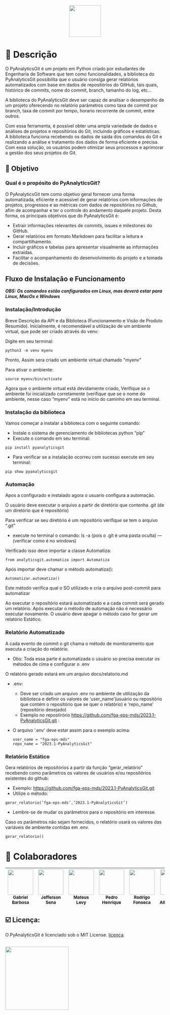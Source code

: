 <div align="center">
<img src="https://user-images.githubusercontent.com/98030427/236968066-315be92b-eabe-4d76-a5d7-bbaaa8df1e2d.png" width="100px" />
</div>




# 📝 Descrição
O PyAnalyticsGit é um projeto em Python criado por estudantes de Engenharia de Software que tem como funcionalidades, a biblioteca do PyAnalyticsGit possibilita que o usuário consiga gerar relatórios automatizados com base em dados de repositórios do GitHub, tais quais, histórico de commits, nome do commit, branch, tamanho do log, etc...

A biblioteca do PyAnalyticsGit deve ser capaz de analisar o desempenho de um projeto oferecendo no relatório parâmetros como taxa de commit por branch, taxa de commit por tempo, horario recorrente de commit, entre outros.

Com essa ferramenta, é possível obter uma ampla variedade de dados e análises de projetos e repositórios do Git, incluindo gráficos e estatísticas. A biblioteca funciona recebendo os dados de saída dos comandos do Git e realizando a análise e tratamento dos dados de forma eficiente e precisa. Com essa solução, os usuários podem otimizar seus processos e aprimorar a gestão dos seus projetos do Git.

## :dart: Objetivo
### Qual é o propósito do PyAnalyticsGit?

O PyAnalyticsGit tem como objetivo geral fornecer  uma forma automatizada, eficiente e acessível de gerar relatórios com informações de projetos, progressos e as métricas com dados de repositórios no Github, afim de acompanhar e ter o controle do andamento daquele projeto. Desta forma, os principais objetivos que do PyAnalyticsGit é:

* Extrair informações relevantes de commits, issues e milestones do GitHub.
* Gerar relatórios em formato Markdown para facilitar a leitura e compartilhamento.
* Incluir gráficos e tabelas para apresentar visualmente as informações extraídas.
* Facilitar o acompanhamento do desenvolvimento do projeto e a tomada de decisões.

##

## Fluxo de Instalação e Funcionamento
***OBS: Os comandos estão configurados em Linux, mas deverá estar para Linux,
MacOs e Windows***


### Instalação/Introdução
 Breve Descrição da API e da Biblioteca (Funcionamento e Visão de Produto
Resumido). Inicialmente, é recomendável a utilização de um ambiente virtual, que pode ser
criado através do venv:

Digite em seu terminal:
```
python3 -m venv myenv
```
Pronto, Assim sera criado um ambiente virtual chamado "myenv"

Para ativar o ambiente:
```
source myenv/bin/activate
```
Agora que o ambiente virtual está devidamente criado, Verifique se o ambiente foi inicializado corretamente (verifique que se o nome
do ambiente, nesse caso “myenv” está no início do caminho em seu terminal.

### Instalação da biblioteca
Vamos começar a instalar a biblioteca com o seguinte comando:
- Instale o sistema de gerenciamento de bibliotecas python “pip”
- Execute o comando em seu terminal:
```
pip install pyanalyticsgit
```
- Para verificar se a instalação ocorreu com sucesso execute em seu
terminal:
```
pip show pyanalyticsgit
```
### Automação
Apos a configurado e instalado agora o usuario configura a automação. 

O usuário deve executar o arquivo a partir de diretório que contenha .git (de um
diretório que é repositório)

Para verificar se seu diretório é um repositório verifique se tem o arquivo
“.git”
- execute no terminal o comando: ls -a (pois o .git é uma pasta oculta) —
(verificar como é no windows)

Verificado isso deve importar a classe Automatiza:
```
from analyticsgit.automatiza import Automatiza
```
Após importar deve chamar o método automatiza():
```
Automatizar.automatiza()
```
Este método verifica qual o SO utilizado e
cria o arquivo post-commit para automatizar


Ao executar o repositório estará automatizado e a cada commit será gerado um
relatório.
Após executar o método de automação não é necessário executar novamente.
O usuário deve apagar o método caso for gerar um relatório Estático.

### Relatório Automatizado

A cada evento de commit o git chama o método de monitoramento que executa
a criação do relatório.
- Obs: Toda essa parte é automatizada o usuário so precisa executar os
métodos de cima e configurar o .env

O relatório gerado estará em um arquivo docs/relatorio.md

- .env:
  - Deve ser criado um arquivo .env no ambiente de utilização da biblioteca e
definir os valores de ‘user_name’(usuário ou repositório que contém o
repositório que se quer o relatório) e ‘repo_name’ (repositório desejado)
  - Exemplo no repostirório https://github.com/fga-eps-mds/2023.1-PyAnalyticsGit.git :

- O arquivo ‘.env’ deve estar assim para o exemplo acima:
  ```
  user_name = "fga-eps-mds"
  repo_name = "2023.1-PyAnalyticsGit"
  ```
### Relatório Estático
Gera relatórios de repositórios a partir da função “gerar_relatório” recebendo
como parâmetros os valores de usuários e/ou repositórios existentes do github:

- Exemplo: https://github.com/fga-eps-mds/2023.1-PyAnalyticsGit.git
- Utilize o método:
```
gerar_relatorio(’fga-eps-mds’,’2023.1-PyAnalyticsGit’)
```
- Lembre-se de mudar os parâmetros para o repositório em interesse.

Caso os parâmetros não sejam fornecidos, o relatório usará os valores das
variáveis de ambiente contidas em .env.
```
gerar_relatorio()
```

##
# 🤝 Colaboradores

| [<img src="https://github.com/gabrie1barbosa.png" width=80><br><sub>Gabriel Barbosa</sub>](https://github.com/gabrie1barbosa) |  [<img src="https://github.com/JeffersonSenaa.png" width=80><br><sub>Jefferson Sena</sub>](https://github.com/JeffersonSenaa) | [<img src="https://github.com/mateus9levy.png" width=80><br><sub>Mateus Levy</sub>](https://github.com/mateus9levy) |  [<img src="https://github.com/PedroHhenriq.png" width=80><br><sub>Pedro Henrique</sub>](https://github.com/PedroHhenriq) |  [<img src="https://github.com/rodfon3301.png" width=80><br><sub>Rodrigo Fonseca</sub>](https://github.com/rodfon3301) |   [<img src="https://github.com/Tiago1604.png" width=80><br><sub>Tiago Albuquerque</sub>](https://github.com/Tiago1604) |
| :---: | :---: | :---: |  :---: | :---: | :---: | 

##

## :ballot_box_with_check: Licença:
O PyAnalyticsGit é licenciado sob o MIT License. [licença](/LICENSE).
##



<div align=>
<img src="https://user-images.githubusercontent.com/98030427/236968066-315be92b-eabe-4d76-a5d7-bbaaa8df1e2d.png" width="200px" />
</div>





